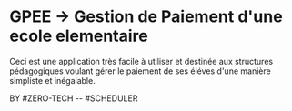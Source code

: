 # GPEE -> Gestion de Paiement d'une ecole elementaire

Ceci est une application très facile à utiliser et destinée aux structures pédagogiques voulant gérer le paiement de ses éléves d'une manière simpliste et inégalable.

BY #ZERO-TECH -- #SCHEDULER 
